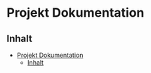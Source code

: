 # Projekt Dokumentation

## Inhalt

- [Projekt Dokumentation](#projekt-dokumentation)
  - [Inhalt](#inhalt)


